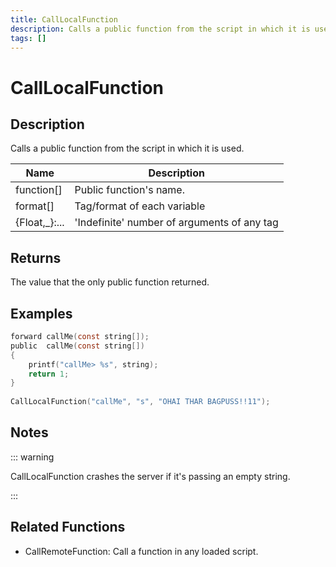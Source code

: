```yaml
---
title: CallLocalFunction
description: Calls a public function from the script in which it is used.
tags: []
---
```


# CallLocalFunction

## Description

Calls a public function from the script in which it is used.

| Name           | Description                                 |
| -------------- | ------------------------------------------- |
| function[]     | Public function's name.                     |
| format[]       | Tag/format of each variable                 |
| {Float,\_}:... | 'Indefinite' number of arguments of any tag |

## Returns

The value that the only public function returned.

## Examples

```c
forward callMe(const string[]);
public  callMe(const string[])
{
    printf("callMe> %s", string);
    return 1;
}
 
CallLocalFunction("callMe", "s", "OHAI THAR BAGPUSS!!11");
```

## Notes

::: warning

CallLocalFunction crashes the server if it's passing an empty string.

:::

## Related Functions

- CallRemoteFunction: Call a function in any loaded script.
